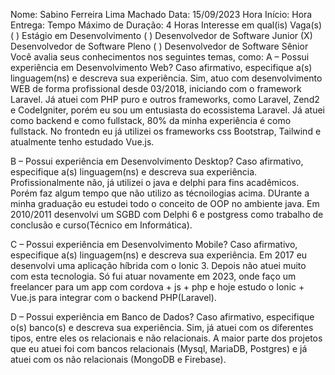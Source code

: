 Nome: Sabino Ferreira Lima Machado
Data: 15/09/2023
Hora Início:
Hora Entrega:
Tempo Máximo de Duração: 4 Horas
Interesse em qual(is) Vaga(s)
( ) Estágio em Desenvolvimento
( ) Desenvolvedor de Software Junior
(X) Desenvolvedor de Software Pleno
( ) Desenvolvedor de Software Sênior
Você avalia seus conhecimentos nos seguintes temas, como:
A – Possui experiência em Desenvolvimento Web? Caso afirmativo, especifique
a(s) linguagem(ns) e descreva sua experiência.
    Sim, atuo com desenvolvimento WEB de forma profissional desde 03/2018, iniciando com o framework Laravel. Já atuei com PHP puro e outros frameworks, como Laravel, Zend2 e CodeIgniter, porém eu sou um entusiasta do ecossistema Laravel. 
    Já atuei como backend e como fullstack, 80% da minha experiência é como fullstack. No frontedn eu já utilizei os frameworks css Bootstrap, Tailwind e atualmente tenho estudado Vue.js.

B – Possui experiência em Desenvolvimento Desktop? Caso afirmativo,
especifique a(s) linguagem(ns) e descreva sua experiência.
    Profissionalmente não, já utilizei o java e delphi para fins acadêmicos. Porém faz algum tempo que não utilizo as técnoilogias acima. DUrante a minha graduação eu estudei todo o conceito de OOP no ambiente java. Em 2010/2011 desenvolvi um SGBD com Delphi 6 e postgress como trabalho de conclusão e curso(Técnico em Informática).


C – Possui experiência em Desenvolvimento Mobile? Caso afirmativo, especifique
a(s) linguagem(ns) e descreva sua experiência.
    Em 2017 eu desenvolvi uma aplicação híbrida com o Ionic 3. Depois não atuei muito com esta tecnologia. Só fui atuar novamente em 2023, onde faço um freelancer para um app com cordova + js + php e hoje estudo o Ionic + Vue.js para integrar com o backend PHP(Laravel).

D – Possui experiência em Banco de Dados? Caso afirmativo, especifique o(s)
banco(s) e descreva sua experiência.
    Sim, já atuei com os diferentes tipos, entre eles os relacionais e não relacionais. A maior parte dos projetos que eu atuei foi com bancos relacionais (Mysql, MariaDB, Postgres) e já atuei com os não relacionais (MongoDB e Firebase).